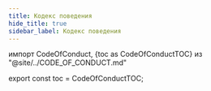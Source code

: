 ```yaml
---
title: Кодекс поведения
hide_title: true
sidebar_label: Кодекс поведения
---
```


импорт CodeOfConduct, {toc as CodeOfConductTOC} из "@site/../CODE_OF_CONDUCT.md"

<CodeOfConduct />

export const toc = CodeOfConductTOC;
